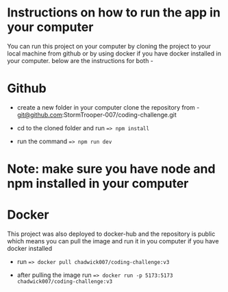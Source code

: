 # Instructions on how to run the app in your computer

You can run this project on your computer by cloning the project to your local machine from github or by using docker if you have docker installed in your computer. below are the instructions for both -

# Github
- create a new folder in your computer clone the repository from - git@github.com:StormTrooper-007/coding-challenge.git

- cd to the cloned folder and run `=> npm install`

- run the command `=> npm run dev`

# Note: make sure you have node and npm installed in your computer

 
# Docker 
This project was also deployed to docker-hub and the repository is public which means you can pull the image and run it in you computer if you have docker installed

- run `=> docker pull chadwick007/coding-challenge:v3`

- after pulling the image run `=> docker run -p 5173:5173 chadwick007/coding-challenge:v3`

